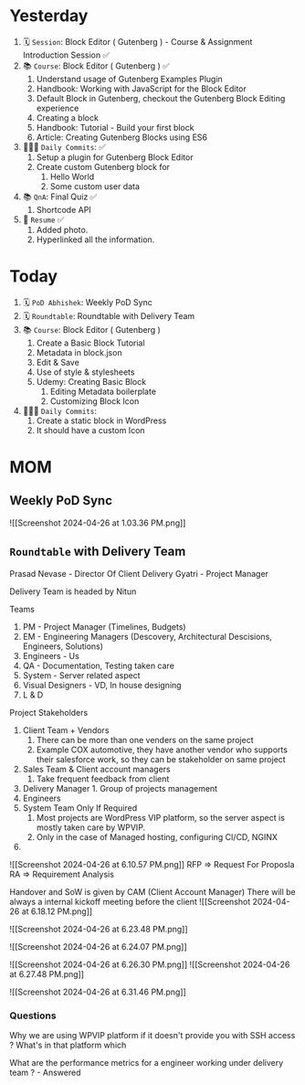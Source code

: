 # Yesterday
1. 🗓️ `Session`: Block Editor ( Gutenberg ) - Course & Assignment Introduction Session ✅
2. 📚 `Course`:  Block Editor ( Gutenberg ) ✅
	1. Understand usage of Gutenberg Examples Plugin
	2. Handbook: Working with JavaScript for the Block Editor
	3. Default Block in Gutenberg, checkout the Gutenberg Block Editing experience
	4. Creating a block
	5. Handbook: Tutorial - Build your first block
	6. Article: Creating Gutenberg Blocks using ES6
3. 👨🏻‍💻 `Daily Commits`: ✅
	1. Setup a plugin for Gutenberg Block Editor
	2. Create custom Gutenberg block for
		1. Hello World
		2. Some custom user data
4. 📚 `QnA`: Final Quiz ✅
	1. Shortcode API
5. 📄 `Resume` ✅
	1. Added photo.
	2. Hyperlinked all the information.
# Today
1. 🗓️ `PoD Abhishek`: Weekly PoD Sync
2. 🗓️ `Roundtable`: Roundtable with Delivery Team
3. 📚 `Course`:  Block Editor ( Gutenberg )
	1. Create a Basic Block Tutorial
	2. Metadata in block.json
	3. Edit & Save
	4. Use of style & stylesheets
	5. Udemy: Creating Basic Block
		1. Editing Metadata boilerplate
		2. Customizing Block Icon
4. 👨🏻‍💻 `Daily Commits`:
	1. Create a static block in WordPress
	2. It should have a custom Icon


# MOM
## Weekly PoD Sync
![[Screenshot 2024-04-26 at 1.03.36 PM.png]]


## `Roundtable` with Delivery Team

Prasad Nevase - Director Of Client Delivery
Gyatri - Project Manager

Delivery Team is headed by Nitun

Teams

1. PM - Project Manager (Timelines, Budgets)
2. EM - Engineering Managers (Descovery, Architectural Descisions, Engineers, Solutions)
3. Engineers - Us
4. QA - Documentation, Testing taken care
5. System - Server related aspect
6. Visual Designers - VD, In house designing
7. L & D

Project Stakeholders
1. Client Team + Vendors
	1. There can be more than one venders on the same project
	2. Example COX automotive, they have another vendor who supports their salesforce work, so they can be stakeholder on same project
2. Sales Team & Client account managers
	1. Take frequent feedback from client
3. Delivery Manager
		1. Group of projects management
4. Engineers
5. System Team Only If Required 
	1. Most projects are WordPress VIP platform, so the server aspect is mostly taken care by WPVIP.
	2. Only in the case of Managed hosting, configuring CI/CD, NGINX
6. 
![[Screenshot 2024-04-26 at 6.10.57 PM.png]]
RFP => Request For Proposla
RA => Requirement Analysis

Handover and SoW is given by CAM (Client Account Manager)
There will be always a internal kickoff meeting before the client
![[Screenshot 2024-04-26 at 6.18.12 PM.png]]

![[Screenshot 2024-04-26 at 6.23.48 PM.png]]

![[Screenshot 2024-04-26 at 6.24.07 PM.png]]

![[Screenshot 2024-04-26 at 6.26.30 PM.png]]
![[Screenshot 2024-04-26 at 6.27.48 PM.png]]

![[Screenshot 2024-04-26 at 6.31.46 PM.png]]



### Questions
Why we are using WPVIP platform if it doesn't provide you with SSH access ?
What's in that platform which 

What are the performance metrics for a engineer working under delivery team ? - Answered



